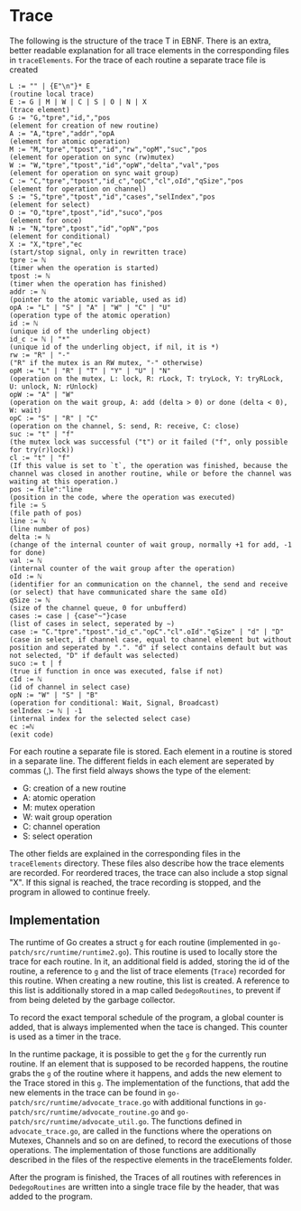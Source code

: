 # Trace

The following is the structure of the trace T in EBNF. There is an extra,
better readable
explanation for all trace elements in the corresponding files in `traceElements`.
For the trace of each routine a separate trace file is created
```
L := "" | {E"\n"}* E                                                     (routine local trace)
E := G | M | W | C | S | O | N | X                                       (trace element)
G := "G,"tpre","id,","pos                                                (element for creation of new routine)
A := "A,"tpre","addr","opA                                               (element for atomic operation)
M := "M,"tpre","tpost","id","rw","opM","suc","pos                        (element for operation on sync (rw)mutex)
W := "W,"tpre","tpost","id","opW","delta","val","pos                     (element for operation on sync wait group)
C := "C,"tpre","tpost","id_c","opC","cl",oId","qSize","pos               (element for operation on channel)
S := "S,"tpre","tpost","id","cases","selIndex","pos                      (element for select)
O := "O,"tpre",tpost","id","suco","pos                                   (element for once)
N := "N,"tpre",tpost","id","opN","pos                                    (element for conditional)
X := "X,"tpre","ec                                                       (start/stop signal, only in rewritten trace)
tpre := ℕ                                                                (timer when the operation is started)
tpost := ℕ                                                               (timer when the operation has finished)
addr := ℕ                                                                (pointer to the atomic variable, used as id)
opA := "L" | "S" | "A" | "W" | "C" | "U"                                 (operation type of the atomic operation)
id := ℕ                                                                  (unique id of the underling object)
id_c := ℕ | "*"                                                          (unique id of the underling object, if nil, it is *)
rw := "R" | "-"                                                          ("R" if the mutex is an RW mutex, "-" otherwise)
opM := "L" | "R" | "T" | "Y" | "U" | "N"                                 (operation on the mutex, L: lock, R: rLock, T: tryLock, Y: tryRLock, U: unlock, N: rUnlock)
opW := "A" | "W"                                                         (operation on the wait group, A: add (delta > 0) or done (delta < 0), W: wait)
opC := "S" | "R" | "C"                                                   (operation on the channel, S: send, R: receive, C: close)
suc := "t" | "f"                                                         (the mutex lock was successful ("t") or it failed ("f", only possible for try(r)lock))
cl := "t" | "f"                                                          (If this value is set to `t`, the operation was finished, because the channel was closed in another routine, while or before the channel was waiting at this operation.)
pos := file":"line                                                       (position in the code, where the operation was executed)
file := 𝕊                                                                (file path of pos)
line := ℕ                                                                (line number of pos)
delta := ℕ                                                               (change of the internal counter of wait group, normally +1 for add, -1 for done)
val := ℕ                                                                 (internal counter of the wait group after the operation)
oId := ℕ                                                                 (identifier for an communication on the channel, the send and receive (or select) that have communicated share the same oId)
qSize := ℕ                                                               (size of the channel queue, 0 for unbufferd)
cases := case | {case"~"}case                                            (list of cases in select, seperated by ~)
case := "C."tpre"."tpost"."id_c"."opC"."cl".oId"."qSize" | "d" | "D"     (case in select, if channel case, equal to channel element but without position and seperated by ".". "d" if select contains default but was not selected, "D" if default was selected)
suco := t | f                                                            (true if function in once was executed, false if not)
cId := ℕ                                                                 (id of channel in select case)
opN := "W" | "S" | "B"                                                   (operation for conditional: Wait, Signal, Broadcast)
selIndex := ℕ | -1                                                       (internal index for the selected select case)
ec :=ℕ                                                                   (exit code)
```

For each routine a separate file is stored.
Each element in a routine is stored in a separate line.
The different fields in each element are seperated by
commas (,). The first field always shows the type of the element:

- G: creation of a new routine
- A: atomic operation
- M: mutex operation
- W: wait group operation
- C: channel operation
- S: select operation

The other fields are explained in the corresponding files in the `traceElements` directory.
These files also describe how the trace elements are recorded.
For reordered traces, the trace can also include a stop signal "X".
If this signal is reached, the trace recording is stopped, and the
program in allowed to continue freely.

## Implementation
The runtime of Go creates a struct `g` for each routine (implemented in `go-patch/src/runtime/runtime2.go`). This routine is used to locally store the trace for each routine.
In it, an additional field is added, storing the id of the routine, a reference to `g` and the list of trace elements (`Trace`) recorded for this routine. When creating a new routine, this list is created. A reference to this list is additionally stored in a map called `DedegoRoutines`, to prevent if from being deleted by the garbage collector.

To record the exact temporal schedule of the program, a global counter is added,
that is always implemented when the tace is changed. This counter is used as
a timer in the trace.

In the runtime package, it is possible to get the `g` for the currently run routine. If an element that is supposed to be recorded happens, the routine grabs the `g` of the routine where it happens, and adds the new element to the Trace stored in this `g`. The implementation of the functions, that add the new elements in the trace can be found in `go-patch/src/runtime/advocate_trace.go` with additional functions in `go-patch/src/runtime/advocate_routine.go` and `go-patch/src/runtime/advocate_util.go`. The functions defined in `advocate_trace.go`, are called in the functions where the operations on Mutexes, Channels and so on are defined, to record the executions of those operations. The implementation of those functions are additionally described in the files of the respective elements in the traceElements folder.

After the program is finished, the Traces of all routines with references in `DedegoRoutines` are written into a single trace file by the header, that was
added to the program.